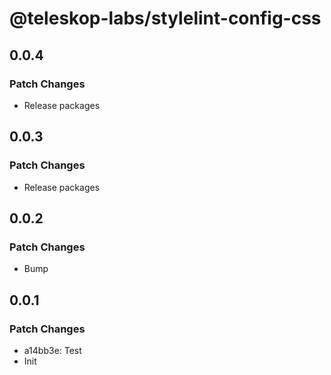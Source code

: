 # @teleskop-labs/stylelint-config-css

## 0.0.4

### Patch Changes

- Release packages

## 0.0.3

### Patch Changes

- Release packages

## 0.0.2

### Patch Changes

- Bump

## 0.0.1

### Patch Changes

- a14bb3e: Test
- Init
